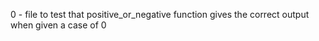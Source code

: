 0 - file to test that positive_or_negative function gives the correct output when given a case of 0
